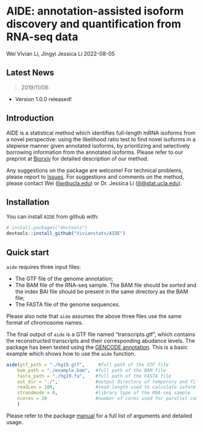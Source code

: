 AIDE: annotation-assisted isoform discovery and quantification from
RNA-seq data
================
Wei Vivian Li, Jingyi Jessica Li
2022-08-05

<!-- README.md is generated from README.Rmd. Please edit that file -->

## Latest News

> 2019/11/08:

-   Version 1.0.0 released!

<!---
> 2018/11/12:

 + Version 0.0.2 is released!
 
> 2018/04/08:

 + Version 0.0.1 is released!
 --->

## Introduction

AIDE is a statistical method which identifies full-length mRNA isoforms
from a novel perspective: using the likelihood ratio test to find novel
isoforms in a stepwise manner given annotated isoforms, by prioritizing
and selectively borrowing information from the annotated isoforms.
Please refer to our preprint at
[Biorxiv](https://www.biorxiv.org/content/early/2018/10/07/437350) for
detailed description of our method.

Any suggestions on the package are welcome! For technical problems,
please report to [Issues](https://github.com/Vivianstats/AID/issues).
For suggestions and comments on the method, please contact Wei
(<liw@ucla.edu>) or Dr. Jessica Li (<jli@stat.ucla.edu>).

## Installation

You can install `AIDE` from github with:

``` r
# install.packages("devtools")
devtools::install_github("Vivianstats/AIDE")
```

## Quick start

`aide` requires three input files:

-   The GTF file of the genome annotation;
-   The BAM file of the RNA-seq sample. The BAM file should be sorted
    and the index BAI file should be present in the same directory as
    the BAM file;
-   The FASTA file of the genome sequences.

Please also note that `aide` assumes the above three files use the same
format of chromosome names.

The final output of `aide` is a GTF file named “transcripts.gtf”, which
contains the reconstructed transcripts and their corresponding abudance
levels. The package has been tested using the [GENCODE
annotation](https://www.gencodegenes.org/releases/24.html). This is a
basic example which shows how to use the `aide` function.

``` r
aide(gtf_path = "./hg19.gtf",     #full path of the GTF file
    bam_path = "./example.bam",  #full path of the BAM file
    fasta_path = "./hg19.fa",    #full path of the FASTA file
    out_dir = "./",              #output directory of temporary and filnal results
    readLen = 100,               #read length used to calculate ioform effective length
    strandmode = 0,              #library type of the RNA-seq sample
    ncores = 20                  #number of cores used for parallel computation 
    )
```

Please refer to the package
[manual](https://github.com/Vivianstats/AIDE/blob/master/inst/docs/) for
a full list of arguments and detailed usage.
